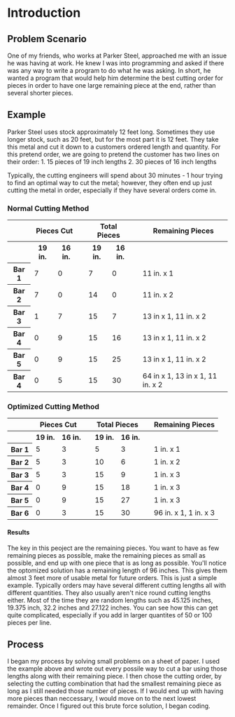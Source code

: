 # Introduction
## Problem Scenario
One of my friends, who works at Parker Steel, approached me with an issue he was having at work.  He knew I was into programming and asked if there was any way to write a program to do what he was asking.  In short, he wanted a program that would help him determine the best cutting order for pieces in order to have one large remaining piece at the end, rather than several shorter pieces.

## Example
Parker Steel uses stock approximately 12 feet long.  Sometimes they use longer stock, such as 20 feet, but for the most part it is 12 feet.  They take this metal and cut it down to a customers ordered length and quantity.  For this pretend order, we are going to pretend the customer has two lines on their order:
    1. 15 pieces of 19 inch lengths
    2. 30 pieces of 16 inch lengths

Typically, the cutting engineers will spend about 30 minutes - 1 hour trying to find an optimal way to cut the metal; however, they often end up just cutting the metal in order, especially if they have several orders come in.
    
### Normal Cutting Method
<table>
    <tr>
        <th></th>
        <th colspan="2">Pieces Cut</th>
        <th></th>
        <th colspan="2">Total Pieces</th>
        <th></th>
        <th>Remaining Pieces</th>
    </tr>
    <tr>
        <th></th>
        <th>19 in.</th>
        <th>16 in.</th>
        <th></th>
        <th>19 in.</th>
        <th>16 in.</th>
        <th></th>
        <th></th>
    </tr>
    <tr>
        <th>Bar 1</th>
        <td>7</td>
        <td>0</td>
        <td></td>
        <td>7</td>
        <td>0</td>
        <td></td>
        <td>11 in. x 1</td>
    </tr>
    <tr>
        <th>Bar 2</th>
        <td>7</td>
        <td>0</td>
        <td></td>
        <td>14</td>
        <td>0</td>
        <td></td>
        <td>11 in. x 2</td>
    </tr>
    <tr>
        <th>Bar 3</th>
        <td>1</td>
        <td>7</td>
        <td></td>
        <td>15</td>
        <td>7</td>
        <td></td>
        <td>13 in x 1, 11 in. x 2</td>
    </tr>
    <tr>
        <th>Bar 4</th>
        <td>0</td>
        <td>9</td>
        <td></td>
        <td>15</td>
        <td>16</td>
        <td></td>
        <td>13 in x 1, 11 in. x 2</td>
    </tr>
     <tr>
        <th>Bar 5</th>
        <td>0</td>
        <td>9</td>
        <td></td>
        <td>15</td>
        <td>25</td>
        <td></td>
        <td>13 in x 1, 11 in. x 2</td>
    </tr>
     <tr>
        <th>Bar 4</th>
        <td>0</td>
        <td>5</td>
        <td></td>
        <td>15</td>
        <td>30</td>
        <td></td>
        <td>64 in x 1, 13 in x 1, 11 in. x 2</td>
    </tr>
</table>

### Optimized Cutting Method
<table>
    <tr>
        <th></th>
        <th colspan="2">Pieces Cut</th>
        <th></th>
        <th colspan="2">Total Pieces</th>
        <th></th>
        <th>Remaining Pieces</th>
    </tr>
    <tr>
        <th></th>
        <th>19 in.</th>
        <th>16 in.</th>
        <th></th>
        <th>19 in.</th>
        <th>16 in.</th>
        <th></th>
        <th></th>
    </tr>
    <tr>
        <th>Bar 1</th>
        <td>5</td>
        <td>3</td>
        <td></td>
        <td>5</td>
        <td>3</td>
        <td></td>
        <td>1 in. x 1</td>
    </tr>
    <tr>
        <th>Bar 2</th>
        <td>5</td>
        <td>3</td>
        <td></td>
        <td>10</td>
        <td>6</td>
        <td></td>
        <td>1 in. x 2</td>
    </tr>
    <tr>
        <th>Bar 3</th>
        <td>5</td>
        <td>3</td>
        <td></td>
        <td>15</td>
        <td>9</td>
        <td></td>
        <td>1 in. x 3</td>
    </tr>
    <tr>
        <th>Bar 4</th>
        <td>0</td>
        <td>9</td>
        <td></td>
        <td>15</td>
        <td>18</td>
        <td></td>
        <td>1 in. x 3</td>
    </tr>
    <tr>
        <th>Bar 5</th>
        <td>0</td>
        <td>9</td>
        <td></td>
        <td>15</td>
        <td>27</td>
        <td></td>
        <td>1 in. x 3</td>
    </tr>
     <tr>
        <th>Bar 6</th>
        <td>0</td>
        <td>3</td>
        <td></td>
        <td>15</td>
        <td>30</td>
        <td></td>
        <td>96 in. x 1, 1 in. x 3</td>
    </tr>
</table>

#### Results
The key in this peoject are the remaining pieces.  You want to have as few remaining pieces as possible, make the remaining pieces as small as possible, and end up with one piece that is as long as possible.  You'll notice the optomized solution has a remaining length of 96 inches.  This gives them almost 3 feet more of usable metal for future orders.  This is just a simple example.  Typically orders may have several different cutting lengths all with different quantities.  They also usually aren't nice round cutting lengths either.  Most of the time they are random lengths such as 45.125 inches, 19.375 inch, 32.2 inches and 27.122 inches.  You can see how this can get quite complicated, especially if you add in larger quantites of 50 or 100 pieces per line.

## Process
I began my process by solving small problems on a sheet of paper.  I used the example above and wrote out every possile way to cut a bar using those lengths along with their remaining piece.  I then chose the cutting order, by selecting the cutting combination that had the smallest remaining piece as long as I still needed those number of pieces.  If I would end up with having more pieces than neccessary, I would move on to the next lowest remainder.  Once I figured out this brute force solution, I began coding.
